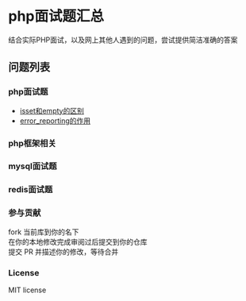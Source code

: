 # php面试题汇总

结合实际PHP面试，以及网上其他人遇到的问题，尝试提供简洁准确的答案


## 问题列表




### php面试题
  - [isset和empty的区别](./docs/php面试题.md#isset和empty的区别)
  - [error_reporting的作用](./docs/php面试题.md#error_reporting的作用)

### php框架相关


### mysql面试题


### redis面试题








### 参与贡献
fork 当前库到你的名下   
在你的本地修改完成审阅过后提交到你的仓库    
提交 PR 并描述你的修改，等待合并  
### License
MIT license